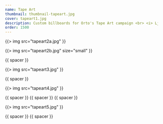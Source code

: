 ```yaml
---
name: Tape Art
thumbnail: thumbnail-tapeart.jpg
cover: tapeart1.jpg
description: Custom billboards for Orto's Tape Art campaign <br> <i> Ljubljana / 2010 </i>
order: 1500
---
```


{{> img src="tapeart2a.jpg" }}

{{> img src="tapeart2b.jpg" size="small" }}

{{ spacer }}

{{> img src="tapeart3.jpg" }}

{{ spacer }}

{{> img src="tapeart4.jpg" }}

{{ spacer }} {{ spacer }} {{ spacer }} 

{{> img src="tapeart5.jpg" }}

{{ spacer }} {{ spacer }} 
